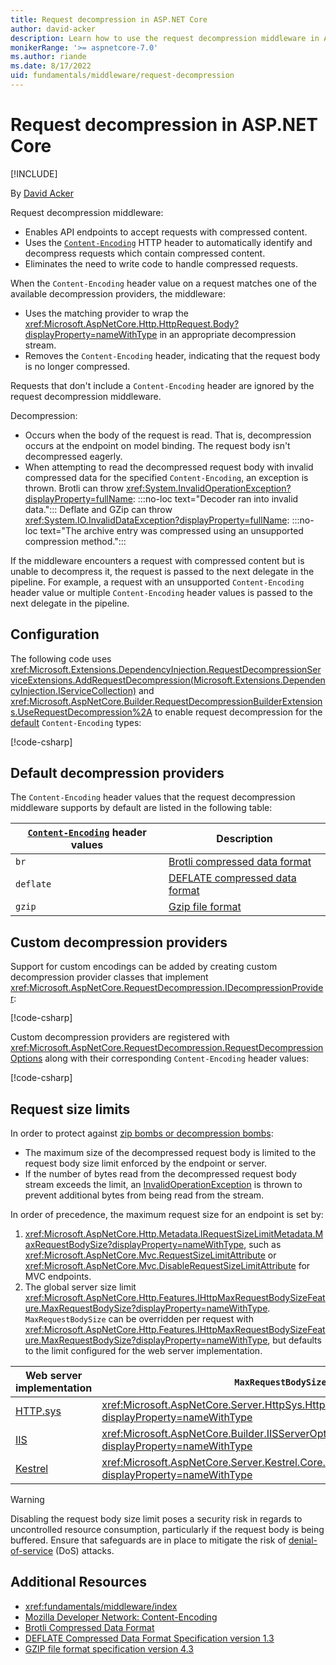 ```yaml
---
title: Request decompression in ASP.NET Core
author: david-acker
description: Learn how to use the request decompression middleware in ASP.NET Core
monikerRange: '>= aspnetcore-7.0'
ms.author: riande
ms.date: 8/17/2022
uid: fundamentals/middleware/request-decompression
---
```

# Request decompression in ASP.NET Core

[!INCLUDE[](~/includes/not-latest-version.md)]

By [David Acker](https://github.com/david-acker)

Request decompression middleware:

* Enables API endpoints to accept requests with compressed content.
* Uses the [`Content-Encoding`](https://developer.mozilla.org/docs/Web/HTTP/Headers/Content-Encoding) HTTP header to automatically identify and decompress requests which contain compressed content.
* Eliminates the need to write code to handle compressed requests.

When the `Content-Encoding` header value on a request matches one of the available decompression providers, the middleware:

* Uses the matching provider to wrap the <xref:Microsoft.AspNetCore.Http.HttpRequest.Body?displayProperty=nameWithType> in an appropriate decompression stream.
* Removes the `Content-Encoding` header, indicating that the request body is no longer compressed.

Requests that don't include a `Content-Encoding` header are ignored by the request decompression middleware.

Decompression:

* Occurs when the body of the request is read. That is, decompression occurs at the endpoint on model binding. The request body isn't decompressed eagerly.
* When attempting to read the decompressed request body with invalid compressed data for the specified `Content-Encoding`, an exception is thrown. Brotli can throw <xref:System.InvalidOperationException?displayProperty=fullName>: :::no-loc text="Decoder ran into invalid data."::: Deflate and GZip can throw <xref:System.IO.InvalidDataException?displayProperty=fullName>: :::no-loc text="The archive entry was compressed using an unsupported compression method.":::

If the middleware encounters a request with compressed content but is unable to decompress it, the request is passed to the next delegate in the pipeline. For example, a request with an unsupported `Content-Encoding` header value or multiple `Content-Encoding` header values is passed to the next delegate in the pipeline.

## Configuration

The following code uses <xref:Microsoft.Extensions.DependencyInjection.RequestDecompressionServiceExtensions.AddRequestDecompression(Microsoft.Extensions.DependencyInjection.IServiceCollection)> and <xref:Microsoft.AspNetCore.Builder.RequestDecompressionBuilderExtensions.UseRequestDecompression%2A> to enable request decompression for the [default](#default) `Content-Encoding` types:

[!code-csharp[](samples/request-decompression/7.x/Program.cs?name=snippet_WithDefaultProviders&highlight=3,7)]

<a name="default"></a>

## Default decompression providers

The `Content-Encoding` header values that the request decompression middleware supports by default are listed in the following table:

| [`Content-Encoding`](https://developer.mozilla.org/en-US/docs/Web/HTTP/Headers/Content-Encoding) header values | Description |
| --------- | --------- |
| `br`      | [Brotli compressed data format](https://tools.ietf.org/html/rfc7932) |
| `deflate` | [DEFLATE compressed data format](https://tools.ietf.org/html/rfc1951) |
| `gzip`    | [Gzip file format](https://tools.ietf.org/html/rfc1952) |

## Custom decompression providers

Support for custom encodings can be added by creating custom decompression provider classes that implement <xref:Microsoft.AspNetCore.RequestDecompression.IDecompressionProvider>:

[!code-csharp[](samples/request-decompression/7.x/CustomDecompressionProvider.cs?name=snippet_CustomDecompressionProvider)]

Custom decompression providers are registered with <xref:Microsoft.AspNetCore.RequestDecompression.RequestDecompressionOptions> along with their corresponding `Content-Encoding` header values:

[!code-csharp[](samples/request-decompression/7.x/Program.cs?name=snippet_WithCustomProvider&highlight=3-6,10)]

## Request size limits

In order to protect against [zip bombs or decompression bombs](https://en.wikipedia.org/wiki/Zip_bomb):

* The maximum size of the decompressed request body is limited to the request body size limit enforced by the endpoint or server.
* If the number of bytes read from the decompressed request body stream exceeds the limit, an [InvalidOperationException](xref:System.InvalidOperationException) is thrown to prevent additional bytes from being read from the stream.

In order of precedence, the maximum request size for an endpoint is set by:

1. <xref:Microsoft.AspNetCore.Http.Metadata.IRequestSizeLimitMetadata.MaxRequestBodySize?displayProperty=nameWithType>, such as <xref:Microsoft.AspNetCore.Mvc.RequestSizeLimitAttribute> or <xref:Microsoft.AspNetCore.Mvc.DisableRequestSizeLimitAttribute> for MVC endpoints.
2. The global server size limit <xref:Microsoft.AspNetCore.Http.Features.IHttpMaxRequestBodySizeFeature.MaxRequestBodySize?displayProperty=nameWithType>. `MaxRequestBodySize` can be overridden per request with <xref:Microsoft.AspNetCore.Http.Features.IHttpMaxRequestBodySizeFeature.MaxRequestBodySize?displayProperty=nameWithType>, but defaults to the limit configured for the web server implementation.

| Web server implementation | `MaxRequestBodySize` configuration |
| --------- | --------- |
| [HTTP.sys](xref:fundamentals/servers/httpsys) | <xref:Microsoft.AspNetCore.Server.HttpSys.HttpSysOptions.MaxRequestBodySize?displayProperty=nameWithType> |
| [IIS](xref:host-and-deploy/iis/index) | <xref:Microsoft.AspNetCore.Builder.IISServerOptions.MaxRequestBodySize?displayProperty=nameWithType> |
| [Kestrel](xref:fundamentals/servers/kestrel) | <xref:Microsoft.AspNetCore.Server.Kestrel.Core.KestrelServerLimits.MaxRequestBodySize?displayProperty=nameWithType> |


> [!WARNING]
> Disabling the request body size limit poses a security risk in regards to uncontrolled resource consumption, particularly if the request body is being buffered. Ensure that safeguards are in place to mitigate the risk of [denial-of-service](https://www.cisa.gov/uscert/ncas/tips/ST04-015) (DoS) attacks.

## Additional Resources

* <xref:fundamentals/middleware/index>
* [Mozilla Developer Network: Content-Encoding](https://developer.mozilla.org/en-US/docs/Web/HTTP/Headers/Content-Encoding)
* [Brotli Compressed Data Format](https://www.rfc-editor.org/rfc/rfc7932)
* [DEFLATE Compressed Data Format Specification version 1.3](https://www.rfc-editor.org/rfc/rfc1951)
* [GZIP file format specification version 4.3](https://www.rfc-editor.org/rfc/rfc1952)
